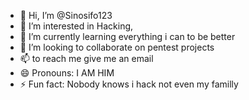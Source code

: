 - 👋 Hi, I’m @Sinosifo123
- 👀 I’m interested in Hacking,
- 🌱 I’m currently learning everything i can to be better
- 💞️ I’m looking to collaborate on pentest projects
- 📫 to reach me give me an email
- 😄 Pronouns: I AM HIM
- ⚡ Fun fact: Nobody knows i hack not even my familly

<!---
Sinosifo123/Sinosifo123 is a ✨ special ✨ repository because its `README.md` (this file) appears on your GitHub profile.
You can click the Preview link to take a look at your changes.
--->
